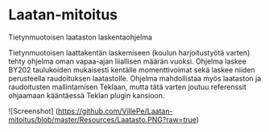 # Laatan-mitoitus
Tietynmuotoisen laataston laskentaohjelma

Tietynmuotoisen laattakentän laskemiseen (koulun harjoitustyötä varten) tehty ohjelma oman vapaa-ajan liiallisen määrän vuoksi.
Ohjelma laskee BY202 taulukoiden mukaisesti kentälle momenttivoimat sekä laskee niiden perusteella raudoituksen laatastolle.
Ohjelma mahdollistaa myös laataston ja raudoitusten mallintamisen Teklaan, mutta tätä varten joutuu referenssit ohjaamaan kääntäessä Teklan plugin kansioon.

![Screenshot] (https://github.com/VillePe/Laatan-mitoitus/blob/master/Resources/Laatasto.PNG?raw=true)
